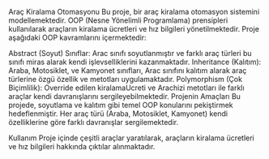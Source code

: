 Araç Kiralama Otomasyonu
Bu proje, bir araç kiralama otomasyon sistemini modellemektedir. OOP (Nesne Yönelimli Programlama) prensipleri kullanılarak araçların kiralama ücretleri ve hız bilgileri yönetilmektedir. Proje aşağıdaki OOP kavramlarını içermektedir:

Abstract (Soyut) Sınıflar: Arac sınıfı soyutlanmıştır ve farklı araç türleri bu sınıfı miras alarak kendi işlevselliklerini kazanmaktadır.
Inheritance (Kalıtım): Araba, Motosiklet, ve Kamyonet sınıfları, Arac sınıfını kalıtım alarak araç türlerine özgü özellik ve metotları uygulamaktadır.
Polymorphism (Çok Biçimlilik): Override edilen kiralamaUcreti ve Arachizi metotları ile farklı araçlar kendi davranışlarını sergileyebilmektedir.
Projenin Amaçları
Bu projede, soyutlama ve kalıtım gibi temel OOP konularını pekiştirmek hedeflenmiştir. Her araç türü (Araba, Motosiklet, Kamyonet) kendi özelliklerine göre farklı davranışlar sergilemektedir.

Kullanım
Proje içinde çeşitli araçlar yaratılarak, araçların kiralama ücretleri ve hız bilgileri hakkında çıktılar alınmaktadır.

